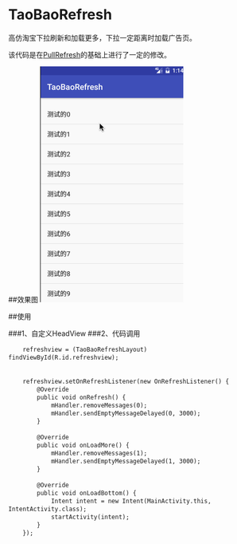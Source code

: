 # TaoBaoRefresh
高仿淘宝下拉刷新和加载更多，下拉一定距离时加载广告页。

该代码是在[PullRefresh](https://github.com/dalong982242260/PullRefresh)的基础上进行了一定的修改。


##效果图
![image](https://github.com/dalong982242260/TaoBaoRefresh/blob/master/gif/taobao.gif?raw=true)

##使用

###1、自定义HeadView
###2、代码调用

        refreshview = (TaoBaoRefreshLayout) findViewById(R.id.refreshview);


        refreshview.setOnRefreshListener(new OnRefreshListener() {
            @Override
            public void onRefresh() {
                mHandler.removeMessages(0);
                mHandler.sendEmptyMessageDelayed(0, 3000);
            }

            @Override
            public void onLoadMore() {
                mHandler.removeMessages(1);
                mHandler.sendEmptyMessageDelayed(1, 3000);
            }

            @Override
            public void onLoadBottom() {
                Intent intent = new Intent(MainActivity.this, IntentActivity.class);
                startActivity(intent);
            }
        });



